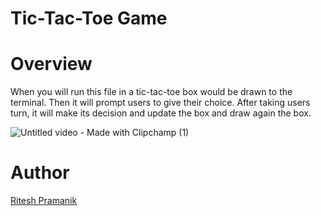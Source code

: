 # Tic-Tac-Toe Game
# Overview
When you will run this file in a tic-tac-toe box would be drawn to the terminal. Then it will prompt users to give their choice. After taking users turn, it will make its decision and update the box and draw again the box.

![Untitled video - Made with Clipchamp (1)](https://user-images.githubusercontent.com/109234507/216104941-6c3bacb5-a8f3-4767-bd07-eb3993c4049b.gif)

# Author
[Ritesh Pramanik](https://github.com/ritesh2004)
